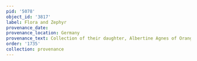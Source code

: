 ```yaml
---
pid: '5078'
object_id: '3817'
label: Flora and Zephyr
provenance_date:
provenance_location: Germany
provenance_text: Collection of their daughter, Albertine Agnes of Orange-Nassau
order: '1735'
collection: provenance
---
```

